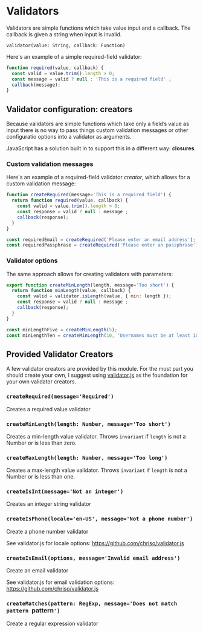 # Validators

Validators are simple functions which take value input and a callback. The
callback is given a string when input is invalid.

```
validator(value: String, callback: Function)
```

Here's an example of a simple required-field validator:

```js
function required(value, callback) {
  const valid = value.trim().length > 0;
  const message = valid ? null : 'This is a required field' ;
  callback(message);
}
```

## Validator configuration: creators

Because validators are simple functions which take only a field’s value as
input there is no way to pass things custom validation messages or other
configuratio options into a validator as arguments.

JavaScript has a solution built in to support this in a different way:
**closures**.

### Custom validation messages

Here's an example of a required-field validator *creator*, which allows for
a custom validation message:

```js
function createRequired(message='This is a required field') {
  return function required(value, callback) {
    const valid = value.trim().length > 0;
    const response = valid ? null : message ;
    callback(response);
  }
}

const requiredEmail = createRequired('Please enter an email address');
const requiredPassphrase = createRequired('Please enter an passphrase');
```

### Validator options

The same approach allows for creating validators with parameters:

```js
export function createMinLength(length, message='Too short') {
  return function minLength(value, callback) {
    const valid = validator.isLength(value, { min: length });
    const response = valid ? null : message ;
    callback(response);
  }
}

const minLengthFive = createMinLength(5);
const minLengthTen = createMinLength(10, 'Usernames must be at least 10 characters long');
```

## Provided Validator Creators

A few validator creators are provided by this module. For the most part you
should create your own, I suggest using [validator.js](https://www.npmjs.com/package/validator)
as the foundation for your own validator creators.


### `createRequired(message='Required')`

Creates a required value validator


### `createMinLength(length: Number, message='Too short')`

Creates a min-length value validator. Throws `invariant` if `length` is not a
Number or is less than zero.


### `createMaxLength(length: Number, message='Too long')`

Creates a max-length value validator. Throws `invariant` if `length` is not a
Number or is less than one.


### `createIsInt(message='Not an integer')`

Creates an integer string validator


### `createIsPhone(locale='en-US', message='Not a phone number')`

Create a phone number validator

See validator.js for locale options:
https://github.com/chriso/validator.js


### `createIsEmail(options, message='Invalid email address')`

Create an email validator

See validator.js for email validation options:
https://github.com/chriso/validator.js


### `createMatches(pattern: RegExp, message='Does not match pattern `pattern`')`

Create a regular expression validator
